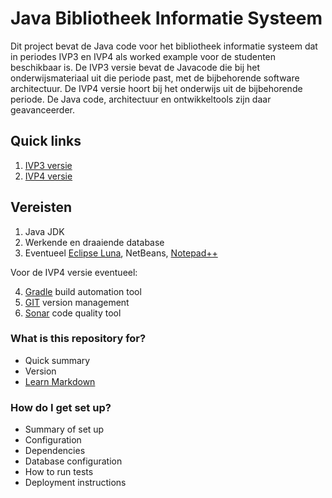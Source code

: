 # Java Bibliotheek Informatie Systeem #

Dit project bevat de Java code voor het bibliotheek informatie systeem dat in periodes IVP3 en IVP4 als worked example voor de studenten beschikbaar is. De IVP3 versie bevat de Javacode die bij het onderwijsmateriaal uit die periode past, met de bijbehorende software architectuur. De IVP4 versie hoort bij het onderwijs uit de bijbehorende periode. De Java code, architectuur en ontwikkeltools zijn daar geavanceerder.

## Quick links ##
1. [IVP3 versie](https://bitbucket.org/avansivh5docenten/bibliotheek-informatie-systeem/src/64523064b74cc6f328e32be1950a5abb8d4d31c1/bibliotheekinformatiesysteem/IVP3/?at=master)
2. [IVP4 versie](https://bitbucket.org/avansivh5docenten/bibliotheek-informatie-systeem/src/a22f25d12415fad88aff4db1890730192595cf4d/bibliotheekinformatiesysteem/IVP4/?at=master)

## Vereisten ##
1. Java JDK
2. Werkende en draaiende database
3. Eventueel [Eclipse Luna](http://www.eclipse.org/), NetBeans, [Notepad++](http://www.notepad-plus-plus.org/)

Voor de IVP4 versie eventueel:

4. [Gradle](http://www.gradle.org/) build automation tool 
5. [GIT](http://www.git-scm.com/) version management 
6. [Sonar](http://www.sonarqube.org/) code quality tool

### What is this repository for? ###

* Quick summary
* Version
* [Learn Markdown](https://bitbucket.org/tutorials/markdowndemo)

### How do I get set up? ###

* Summary of set up
* Configuration
* Dependencies
* Database configuration
* How to run tests
* Deployment instructions